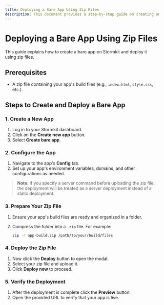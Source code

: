 ```yaml
---
title: Deploying a Bare App Using Zip Files
description: This document provides a step-by-step guide on creating and deploying a bare app on Stormkit using zip files. It covers prerequisites, app creation, configuration, zip file preparation, deployment, and troubleshooting tips.
---
```


# Deploying a Bare App Using Zip Files

This guide explains how to create a bare app on Stormkit and deploy it using zip files.

## Prerequisites

- A zip file containing your app's build files (e.g., `index.html`, `style.css`, etc.).

## Steps to Create and Deploy a Bare App

### 1. Create a New App

1. Log in to your Stormkit dashboard.
2. Click on the **Create new app** button.
3. Select **Create bare app**.

### 2. Configure the App

1. Navigate to the app's **Config** tab.
2. Set up your app's environment variables, domains, and other configurations as needed.

<div class="blog-alert">

> **Note**: If you specify a server command before uploading the zip file, the deployment will be treated as a server deployment instead of a static deployment.

</div>

### 3. Prepare Your Zip File

1. Ensure your app's build files are ready and organized in a folder.

2. Compress the folder into a `.zip` file. For example:
   ```bash
   zip -r app-build.zip /path/to/your/build/files
   ```

### 4. Deploy the Zip File

1. Now click the **Deploy** button to open the modal.
2. Select your zip file and upload it.
3. Click **Deploy now** to proceed.

### 5. Verify the Deployment

1. After the deployment is complete click the **Preview** button.
2. Open the provided URL to verify that your app is live.
